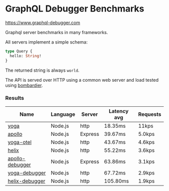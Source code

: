 <!-- README.md is generated from README.ecr, do not edit -->

# GraphQL Debugger Benchmarks

https://www.graphql-debugger.com

Graphql server benchmarks in many frameworks.

All servers implement a simple schema:

```graphql
type Query {
  hello: String!
}
```

The returned string is always `world`.

The API is served over HTTP using a common web server and load tested using [bombardier](https://github.com/codesenberg/bombardier).

### Results

| Name                          | Language      | Server          | Latency avg      | Requests      |
| ----------------------------  | ------------- | --------------- | ---------------- | ------------- |
| [yoga](https://github.com/dotansimha/graphql-yoga) | Node.js | http | 18.35ms | 11kps |
| [apollo](https://github.com/apollographql/apollo-server) | Node.js | Express | 39.67ms | 5.0kps |
| [yoga-otel](https://github.com/open-telemetry/opentelemetry-js/) | Node.js | http | 43.67ms | 4.6kps |
| [helix](https://github.com/contra/graphql-helix) | Node.js | http | 55.22ms | 3.6kps |
| [apollo-debugger](https://graphql-debugger.com/docs/plugins/apollo) | Node.js | Express | 63.86ms | 3.1kps |
| [yoga-debugger](https://graphql-debugger.com/docs/plugins/yoga) | Node.js | http | 67.72ms | 2.9kps |
| [helix-debugger](https://github.com/rocket-connect/graphql-debugger) | Node.js | http | 105.80ms | 1.9kps |

